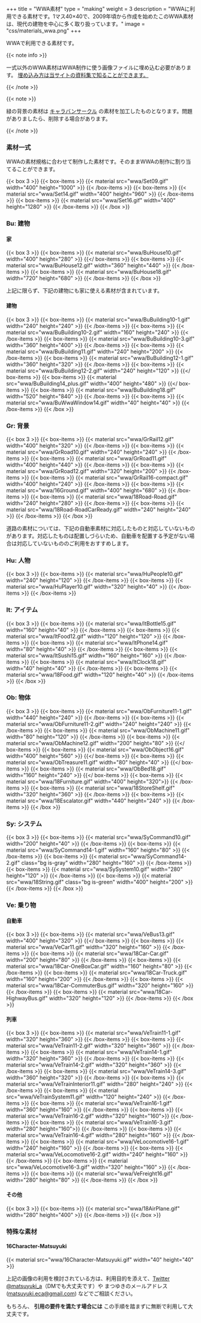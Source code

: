 +++
title = "WWA素材"
type = "making"
weight = 3
description = "WWAに利用できる素材です。1マス40×40で、2009年頃から作成を始めたこのWWA素材は、現代の建物を中心に多く取り扱っています。"
image = "css/materials_wwa.png"
+++

WWAで利用できる素材です。

{{< note info >}}
  <p>一式以外のWWA素材はWWA制作に使う画像ファイルに埋め込む必要があります。 <a href="https://contents.aokashi.net/docs/?WWA/HowToUseMaterial">埋め込み方は当サイトの資料集で知ることができます。</a></p>
{{< /note >}}

{{< note >}}
  <p>緑の背景の素材は <a href="http://www.wwajp.com" title="キャラバンサークル">キャラバンサークル</a> の素材を加工したものとなります。問題がありましたら、削除する場合があります。</p>
{{< /note >}}

### 素材一式

WWAの素材規格に合わせて制作した素材です。そのままWWAの制作に割り当てることができます。

{{< box 3 >}}
  {{< box-items >}}
    {{< material src="wwa/Set09.gif" width="400" height="1000" >}}
  {{< /box-items >}}
  {{< box-items >}}
    {{< material src="wwa/Set14.gif" width="400" height="960" >}}
  {{< /box-items >}}
  {{< box-items >}}
    {{< material src="wwa/Set16.gif" width="400" height="1280" >}}
  {{< /box-items >}}
{{< /box >}}

### Bu: 建物

#### 家

{{< box 3 >}}
  {{< box-items >}}
    {{< material src="wwa/BuHouse10.gif" width="400" height="280" >}}
  {{</ box-items >}}
  {{< box-items >}}
    {{< material src="wwa/BuHouse12.gif" width="360" height="440" >}}
  {{< /box-items >}}
  {{< box-items >}}
    {{< material src="wwa/BuHouse18.gif" width="720" height="680" >}}
  {{< /box-items >}}
{{< /box >}}

上記に限らず、下記の建物にも家に使える素材が含まれています。

#### 建物

{{< box 3 >}}
  {{< box-items >}}
    {{< material src="wwa/BuBuilding10-1.gif" width="240" height="240" >}}
  {{< /box-items >}}
  {{< box-items >}}
    {{< material src="wwa/BuBuilding10-2.gif" width="160" height="240" >}}
  {{< /box-items >}}
  {{< box-items >}}
    {{< material src="wwa/BuBuilding10-3.gif" width="360" height="400" >}}
  {{< /box-items >}}
  {{< box-items >}}
    {{< material src="wwa/BuBuilding11.gif" width="240" height="200" >}}
  {{< /box-items >}}
  {{< box-items >}}
    {{< material src="wwa/BuBuilding12-1.gif" width="360" height="320" >}}
  {{< /box-items >}}
  {{< box-items >}}
    {{< material src="wwa/BuBuilding12-2.gif" width="240" height="120" >}}
  {{</ box-items >}}
  {{< box-items >}}
    {{< material src="wwa/BuBuilding14_plus.gif" width="400" height="480" >}}
  {{</ box-items >}}
  {{< box-items >}}
    {{< material src="wwa/BuBuilding18.gif" width="520" height="840" >}}
  {{< /box-items >}}
  {{< box-items >}}
    {{< material src="wwa/BuWwaWindow14.gif" width="40" height="40" >}}
  {{< /box-items >}}
{{< /box >}}

### Gr: 背景

{{< box 3 >}}
  {{< box-items >}}
    {{< material src="wwa/GrRail12.gif" width="400" height="320" >}}
  {{< /box-items >}}
  {{< box-items >}}
    {{< material src="wwa/GrRoad10.gif" width="240" height="240" >}}
  {{< /box-items >}}
  {{< box-items >}}
    {{< material src="wwa/GrRoad11.gif" width="400" height="440" >}}
  {{< /box-items >}}
  {{< box-items >}}
    {{< material src="wwa/GrRoad12.gif" width="320" height="200" >}}
  {{< /box-items >}}
  {{< box-items >}}
    {{< material src="wwa/GrRail16-compact.gif" width="400" height="240" >}}
  {{< /box-items >}}
  {{< box-items >}}
    {{< material src="wwa/16Ground.gif" width="400" height="680" >}}
  {{< /box-items >}}
  {{< box-items >}}
    {{< material src="wwa/18Road-Road.gif" width="240" height="280" >}}
  {{< /box-items >}}
  {{< box-items >}}
    {{< material src="wwa/18Road-RoadCarReady.gif" width="240" height="240" >}}
  {{< /box-items >}}
{{< /box >}}

道路の素材については、下記の自動車素材に対応したものと対応していないものがあります。対応したものは配置しづらいため、自動車を配置する予定がない場合は対応していないもののご利用をおすすめします。

### Hu: 人物

{{< box 3 >}}
  {{< box-items >}}
    {{< material src="wwa/HuPeople10.gif" width="240" height="120" >}}
  {{< /box-items >}}
  {{< box-items >}}
    {{< material src="wwa/HuPlayer10.gif" width="320" height="40" >}}
  {{< /box-items >}}
{{< /box-items >}}

### It: アイテム

{{< box 3 >}}
  {{< box-items >}}
    {{< material src="wwa/ItBottle15.gif" width="160" height="40" >}}
  {{< /box-items >}}
  {{< box-items >}}
    {{< material src="wwa/ItFood12.gif" width="120" height="120" >}}
  {{< /box-items >}}
  {{< box-items >}}
    {{< material src="wwa/ItPhone14.gif" width="80" height="40" >}}
  {{< /box-items >}}
  {{< box-items >}}
    {{< material src="wwa/ItSushi15.gif" width="160" height="160" >}}
  {{< /box-items >}}
  {{< box-items >}}
    {{< material src="wwa/ItClock18.gif" width="40" height="40" >}}
  {{< /box-items >}}
  {{< box-items >}}
    {{< material src="wwa/18Food.gif" width="120" height="40" >}}
  {{< /box-items >}}
{{< /box >}}

### Ob: 物体

{{< box 3 >}}
  {{< box-items >}}
    {{< material src="wwa/ObFurniture11-1.gif" width="440" height="240" >}}
  {{< /box-items >}}
  {{< box-items >}}
    {{< material src="wwa/ObFurniture11-2.gif" width="240" height="240" >}}
  {{< /box-items >}}
  {{< box-items >}}
    {{< material src="wwa/ObMachine11.gif" width="80" height="120" >}}
  {{< /box-items >}}
  {{< box-items >}}
    {{< material src="wwa/ObMachine12.gif" width="200" height="80" >}}
  {{</ box-items >}}
  {{< box-items >}}
    {{< material src="wwa/ObObject16.gif" width="400" height="560" >}}
  {{</ box-items >}}
  {{< box-items >}}
    {{< material src="wwa/ObTreasure11.gif" width="80" height="40" >}}
  {{</ box-items >}}
  {{< box-items >}}
    {{< material src="wwa/ObBed18.gif" width="160" height="240" >}}
  {{</ box-items >}}
  {{< box-items >}}
    {{< material src="wwa/18Furniture.gif" width="400" height="320">}}
  {{< /box-items >}}
  {{< box-items >}}
    {{< material src="wwa/18StoreShelf.gif" width="320" height="360" >}}
  {{< /box-items >}}
  {{< box-items >}}
    {{< material src="wwa/18Escalator.gif" width="440" height="240" >}}
  {{< /box-items >}}
{{< /box >}}

### Sy: システム

{{< box 3 >}}
  {{< box-items >}}
    {{< material src="wwa/SyCommand10.gif" width="200" height="40" >}}
  {{< /box-items >}}
  {{< box-items >}}
    {{< material src="wwa/SyCommand14-1.gif" width="160" height="80" >}}
  {{< /box-items >}}
  {{< box-items >}}
    {{< material src="wwa/SyCommand14-2.gif" class="bg is-gray" width="280" height="160" >}}
  {{< /box-items >}}
  {{< box-items >}}
    {{< material src="wwa/SySystem10.gif" width="280" height="120" >}}
  {{< /box-items >}}
  {{< box-items >}}
    {{< material src="wwa/18String.gif" class="bg is-green" width="400" height="200" >}}
  {{< /box-items >}}
{{< /box >}}

### Ve: 乗り物

#### 自動車
{{< box 3 >}}
  {{< box-items >}}
    {{< material src="wwa/VeBus13.gif" width="400" height="320" >}}
  {{</ box-items >}}
  {{< box-items >}}
    {{< material src="wwa/VeCar11.gif" width="320" height="160" >}}
  {{< /box-items >}}
  {{< box-items >}}
    {{< material src="wwa/18Car-Car.gif" width="200" height="80" >}}
  {{< /box-items >}}
  {{< box-items >}}
    {{< material src="wwa/18Car-OneBoxCar.gif" width="160" height="80" >}}
  {{< /box-items >}}
  {{< box-items >}}
    {{< material src="wwa/18Car-Truck.gif" width="160" height="200" >}}
  {{< /box-items >}}
  {{< box-items >}}
    {{< material src="wwa/18Car-CommuterBus.gif" width="320" height="160" >}}
  {{< /box-items >}}
  {{< box-items >}}
    {{< material src="wwa/18Car-HighwayBus.gif" width="320" height="120" >}}
  {{< /box-items >}}
{{< /box >}}

#### 列車
{{< box 3 >}}
  {{< box-items >}}
    {{< material src="wwa/VeTrain11-1.gif" width="320" height="360" >}}
  {{< /box-items >}}
  {{< box-items >}}
    {{< material src="wwa/VeTrain11-2.gif" width="320" height="360" >}}
  {{< /box-items >}}
  {{< box-items >}}
    {{< material src="wwa/VeTrain14-1.gif" width="320" height="360" >}}
  {{< /box-items >}}
  {{< box-items >}}
    {{< material src="wwa/VeTrain14-2.gif" width="320" height="360" >}}
  {{< /box-items >}}
  {{< box-items >}}
    {{< material src="wwa/VeTrain14-3.gif" width="360" height="320" >}}
  {{< /box-items >}}
  {{< box-items >}}
    {{< material src="wwa/VeTrainInterior11.gif" width="280" height="240" >}}
  {{< /box-items >}}
  {{< box-items >}}
    {{< material src="wwa/VeTrainSystem11.gif" width="120" height="240" >}}
  {{< /box-items >}}
  {{< box-items >}}
    {{< material src="wwa/VeTrain16-1.gif" width="360" height="160" >}}
  {{< /box-items >}}
  {{< box-items >}}
    {{< material src="wwa/VeTrain16-2.gif" width="320" height="160">}}
  {{< /box-items >}}
  {{< box-items >}}
    {{< material src="wwa/VeTrain16-3.gif" width="280" height="160">}}
  {{< /box-items >}}
  {{< box-items >}}
    {{< material src="wwa/VeTrain16-4.gif" width="280" height="160" >}}
  {{< /box-items >}}
  {{< box-items >}}
    {{< material src="wwa/VeLocomotive16-1.gif" width="240" height="160" >}}
  {{< /box-items >}}
  {{< box-items >}}
    {{< material src="wwa/VeLocomotive16-2.gif" width="240" height="160" >}}
  {{< /box-items >}}
  {{< box-items >}}
    {{< material src="wwa/VeLocomotive16-3.gif" width="320" height="160" >}}
  {{< /box-items >}}
  {{< box-items >}}
    {{< material src="wwa/VeFreight16.gif" width="280" height="80" >}}
  {{< /box-items >}}
{{< /box >}}

#### その他
{{< box 3 >}}
  {{< box-items >}}
    {{< material src="wwa/18AirPlane.gif" width="280" height="400" >}}
  {{< /box-items >}}
{{< /box >}}

### 特殊な素材

#### 16Character-Matsuyuki
{{< material src="wwa/16Character-Matsuyuki.gif" width="40" height="40" >}}

上記の画像の利用を検討されている方は、利用目的を添えて、[Twitter @matsuyuki_a](https://twitter.com/matsuyuki_a)（DMでも大丈夫です）や まつゆきのメールアドレス(matsuyuki.eca@gmail.com) などでご相談ください。

もちろん、 **引用の要件を満たす場合には** この手順を踏まずに無断で利用して大丈夫です。
